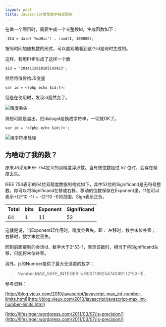 ```yaml
---
layout: post
title: Javascript整型数字精度限制
---
```

在做一个项目时，需要生成一个长整数Id，生成函数如下：

    `$Id = date('YmdHis') . rand(1, 100000);`

按照时间加随机数的形式，可以直观地看到这个Id是何时生成的。

这样，我用PHP生成了这样一个数

    $id = '2014112010185143423';

然后将值传给JS变量

    var id = <?php echo $id;?>;

但是在使用时，发现id竟然变了。

![精度丢失](http://spetacular.github.io/images/js_int_lose.png)
 


猜想可能是溢出，把dialogid给换成字符串，一切就OK了。

    var id = '<?php echo $id;?>';

![用字符串处理](http://spetacular.github.io/images/js_string_int.png)

## 为啥动了我的数？ ##
原来JS采用IEEE 754定义的双精度浮点数。当有效位数超过 52 位时，会存在精度丢失。

IEEE 754表示的64位双精度数据的格式如下，其中52位的Significand是无符号整数。你可以将Significand左移或右移，移动的位数保存在Exponent里，11位可以表示+(2^10 -1) ~ -(2^10 -1)的范围。Sign表示正负。

<table>
    <tr>
        <th>Total</th><th>bits</th><th>Exponent</th><th>Significand</th>
 	</tr>
 	<tr>
		<td>64</td><td>1</td><td>11</td><td>52</td>
    </tr>
</table>


这就是说，当Exponent起作用时，精度会丢失。即：
左移时，数字末位补零；
右移时，数字末位丢失。

回到前面提到的会话Id，数字大于2^53-1，表示该数时，相当于将Significand左移，只能将末位补零。

另外，js的Number提供了最大无误差的数字：

> Number.MAX_SAFE_INTEGER is 9007199254740991 (2^53−1).


参考资料：

[http://blog.vjeux.com/2010/javascript/javascript-max_int-number-limits.html](http://blog.vjeux.com/2010/javascript/javascript-max_int-number-limits.html)

[http://lifesinger.wordpress.com/2011/03/07/js-precision/](http://lifesinger.wordpress.com/2011/03/07/js-precision/)
